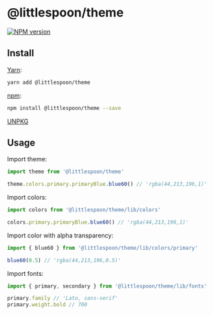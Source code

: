 # @littlespoon/theme

[![NPM version](https://img.shields.io/npm/v/@littlespoon/theme.svg)](https://www.npmjs.com/package/@littlespoon/theme)

## Install

[Yarn](https://yarnpkg.com/package/@littlespoon/theme):

```sh
yarn add @littlespoon/theme
```

[npm](https://www.npmjs.com/package/@littlespoon/theme):

```sh
npm install @littlespoon/theme --save
```

[UNPKG](https://unpkg.com/browse/@littlespoon/theme/)

## Usage

Import theme:

```ts
import theme from '@littlespoon/theme'

theme.colors.primary.primaryBlue.blue60() // 'rgba(44,213,196,1)'
```

Import colors:

```ts
import colors from '@littlespoon/theme/lib/colors'

colors.primary.primaryBlue.blue60() // 'rgba(44,213,196,1)'
```

Import color with alpha transparency:

```ts
import { blue60 } from '@littlespoon/theme/lib/colors/primary'

blue60(0.5) // 'rgba(44,213,196,0.5)'
```

Import fonts:

```ts
import { primary, secondary } from '@littlespoon/theme/lib/fonts'

primary.family // 'Lato, sans-serif'
primary.weight.bold // 700
```
